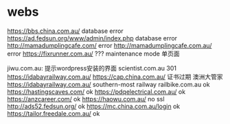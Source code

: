 # webs

https://bbs.china.com.au/ database error
https://ad.fedsun.org/www/admin/index.php  database error
http://mamadumplingcafe.com/ error
http://mamadumplingcafe.com.au/ error
https://fixrunner.com.au/  ??? maintenance mode 单页面

jiwu.com.au: 提示wordpress安装的界面
scientist.com.au 301 https://idabayrailway.com.au/
https://cap.china.com.au/ 证书过期  澳洲大管家
https://idabayrailway.com.au/ southern-most railway
railbike.com.au ok
https://hastingscaves.com/ ok
https://pdqelectrical.com.au/ ok
https://anzcareer.com/ ok
https://haowu.com.au/  no ssl
http://ads52.fedsun.org/ ok
https://mc.china.com.au/login ok
https://tailor.freedale.com.au/ ok
